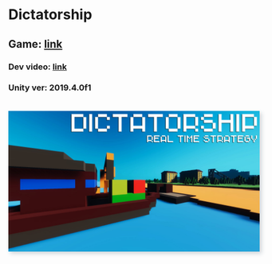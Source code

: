# Dictatorship
<h2>Game: <a href="https://gamejolt.com/games/D/582707">link</a></h2>
<h3>Dev video: <a href="https://www.youtube.com/embed/1enREQp7Hwg">link</a><h3>
<p>Unity ver: 2019.4.0f1</p>

<br>
<style>
  img{box-shadow: 4px 4px 8px 0px rgba(34, 60, 80, 0.2);}
</style>
<img src="tumbnail.jpg">
